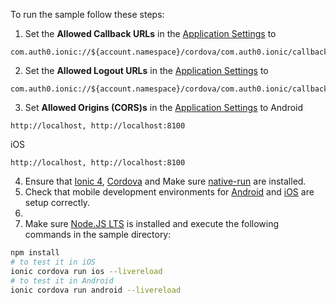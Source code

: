 
To run the sample follow these steps:

1) Set the **Allowed Callback URLs** in the [Application Settings](${manage_url}/#/applications/${account.clientId}/settings) to
```text
com.auth0.ionic://${account.namespace}/cordova/com.auth0.ionic/callback
```
2) Set the **Allowed Logout URLs** in the [Application Settings](${manage_url}/#/applications/${account.clientId}/settings) to
```text
com.auth0.ionic://${account.namespace}/cordova/com.auth0.ionic/callback
```
3) Set **Allowed Origins (CORS)s** in the [Application Settings](${manage_url}/#/applications/${account.clientId}/settings) to
Android
```text
http://localhost, http://localhost:8100
```
iOS
```text
http://localhost, http://localhost:8100
```
4) Ensure that [Ionic 4](https://ionicframework.com/docs/intro/installation/), [Cordova](https://cordova.apache.org/#getstarted) and Make sure [native-run](https://github.com/ionic-team/native-run) are installed.
5) Check that mobile development environments for [Android](https://cordova.apache.org/docs/en/latest/guide/platforms/android/index.html) and [iOS](https://cordova.apache.org/docs/en/latest/guide/platforms/ios/index.html) are setup correctly.
5) 
6) Make sure [Node.JS LTS](https://nodejs.org/en/download/) is installed and execute the following commands in the sample directory:
```bash
npm install
# to test it in iOS
ionic cordova run ios --livereload
# to test it in Android
ionic cordova run android --livereload
```
